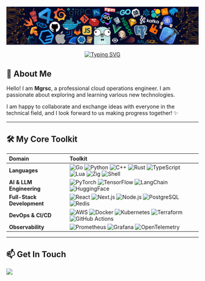 ![header_.png](./assets/header_.png)


<div align="center">
  <a href="https://github.com/Mgrsc">
    <img src="https://readme-typing-svg.demolab.com?font=Fira+Code&weight=600&size=24&duration=3000&pause=1000&color=36BCF7&center=true&vCenter=true&width=500&lines=Hey%2C+I'm+Mgrsc+%F0%9F%91%8B;Architecting+Intelligent+Systems;AI-Driven+Automation+Expert;Let's+build+the+future+together." alt="Typing SVG" />
  </a>
</div>


## 👋 About Me

Hello! I am **Mgrsc**, a professional cloud operations engineer. I am passionate about exploring and learning various new technologies. 

I am happy to collaborate and exchange ideas with everyone in the technical field, and I look forward to us making progress together! ✨

---

## 🛠️ My Core Toolkit

| Domain                   | Toolkit   |
| :---                     | :---                                                                                                                                                           |
| **Languages**            | <img alt="Go" src="https://img.shields.io/badge/Go-00ADD8?style=flat&logo=go&logoColor=white"> <img alt="Python" src="https://img.shields.io/badge/Python-3776AB?style=flat&logo=python&logoColor=white"> <img alt="C++" src="https://img.shields.io/badge/C++-00599C?style=flat&logo=cplusplus&logoColor=white"> <img alt="Rust" src="https://img.shields.io/badge/Rust-000000?style=flat&logo=rust&logoColor=white"> <img alt="TypeScript" src="https://img.shields.io/badge/TypeScript-3178C6?style=flat&logo=typescript&logoColor=white"> <img alt="Lua" src="https://img.shields.io/badge/Lua-2C2D72?style=flat&logo=lua&logoColor=white"> <img alt="Zig" src="https://img.shields.io/badge/Zig-F7A41D?style=flat&logo=zig&logoColor=black"> <img alt="Shell" src="https://img.shields.io/badge/Shell-4EAA25?style=flat&logo=gnubash&logoColor=white"> |
| **AI & LLM Engineering**   | <img alt="PyTorch" src="https://img.shields.io/badge/PyTorch-EE4C2C?style=flat&logo=pytorch&logoColor=white"> <img alt="TensorFlow" src="https://img.shields.io/badge/TensorFlow-FF6F00?style=flat&logo=tensorflow&logoColor=white"> <img alt="LangChain" src="https://img.shields.io/badge/LangChain-00865D?style=flat&logo=langchain&logoColor=white"> <img alt="HuggingFace" src="https://img.shields.io/badge/Hugging_Face-FFD21E?style=flat&logo=hugging-face&logoColor=black"> |
| **Full-Stack Development** | <img alt="React" src="https://img.shields.io/badge/React-20232A?style=flat&logo=react&logoColor=61DAFB"> <img alt="Next.js" src="https://img.shields.io/badge/Next.js-000000?style=flat&logo=next.js&logoColor=white"> <img alt="Node.js" src="https://img.shields.io/badge/Node.js-339933?style=flat&logo=node.js&logoColor=white"> <img alt="PostgreSQL" src="https://img.shields.io/badge/PostgreSQL-316192?style=flat&logo=postgresql&logoColor=white"> <img alt="Redis" src="https://img.shields.io/badge/Redis-DC382D?style=flat&logo=redis&logoColor=white"> |
| **DevOps & CI/CD**         | <img alt="AWS" src="https://img.shields.io/badge/AWS-232F3E?style=flat&logo=amazon-aws&logoColor=white"> <img alt="Docker" src="https://img.shields.io/badge/Docker-2496ED?style=flat&logo=docker&logoColor=white"> <img alt="Kubernetes" src="https://img.shields.io/badge/Kubernetes-326CE5?style=flat&logo=kubernetes&logoColor=white"> <img alt="Terraform" src="https://img.shields.io/badge/Terraform-7B42BC?style=flat&logo=terraform&logoColor=white"> <img alt="GitHub Actions" src="https://img.shields.io/badge/GitHub_Actions-2088FF?style=flat&logo=github-actions&logoColor=white"> |
| **Observability**          | <img alt="Prometheus" src="https://img.shields.io/badge/Prometheus-E6522C?style=flat&logo=prometheus&logoColor=white"> <img alt="Grafana" src="https://img.shields.io/badge/Grafana-F46800?style=flat&logo=grafana&logoColor=white"> <img alt="OpenTelemetry" src="https://img.shields.io/badge/OpenTelemetry-F4C276?style=flat&logo=opentelemetry&logoColor=black"> |

---

## 📫 Get In Touch

<p align="left">
  <a href="mailto:mail@occult.ac.cn" alt="Email">
    <img src="https://img.shields.io/badge/Say_Hello-D14836?style=flat&logo=gmail&logoColor=white" />
  </a>
</p>
